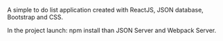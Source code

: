 A simple to do list application created with ReactJS, JSON database, Bootstrap and CSS. 

In the project launch: npm install than JSON Server and Webpack Server.
